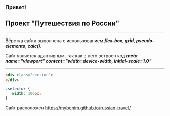 ### Привет!

## **Проект "Путешествия по России"**
_______________________________________________________________________________________

Вёрстка сайта выполнена с использованием ***flex-box***, ***grid***, ***pseudo-elements***, ***calc()***.

Сайт является адаптивным, так как в него встроен код ***meta name="viewport" content="width=device-width, initial-scale=1.0"***
_________________________________________________________________________________________

```html
<div class="section">
</div>
```
```css
.selector {
   width: 100px;
}
```
Сайт расположен https://mybenim.github.io/russian-travel/
